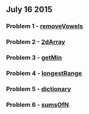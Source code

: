 ## July 16 2015

### Problem 1 - [removeVowels](https://github.com/WomenWhoCodeNYC/Algorithms/blob/master/challenges/removeVowels/removeVowels.md)
### Problem 2 - [2dArray](https://github.com/WomenWhoCodeNYC/Algorithms/blob/master/challenges/2dArray/2dArray.md)
### Problem 3 - [getMin](https://github.com/WomenWhoCodeNYC/Algorithms/blob/master/challenges/getMin/getMin.md)
### Problem 4 - [longestRange](https://github.com/WomenWhoCodeNYC/Algorithms/blob/master/challenges/longestRange/longestRange.md)
### Problem 5 - [dictionary](https://github.com/WomenWhoCodeNYC/Algorithms/blob/master/challenges/dictionary/dictionary.md)
### Problem 6 - [sumsOfN](https://github.com/WomenWhoCodeNYC/Algorithms/blob/master/challenges/sumsOfN/sumsOfN.md)
